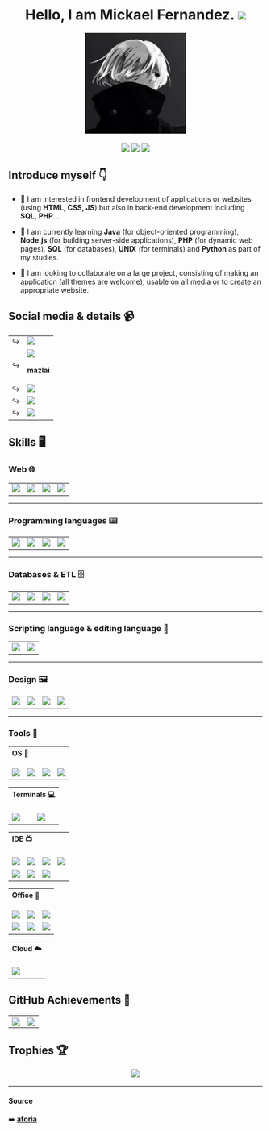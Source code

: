 <div align="center">

# Hello, I am Mickael Fernandez. ![](https://user-images.githubusercontent.com/18350557/176309783-0785949b-9127-417c-8b55-ab5a4333674e.gif)

<img src="./images/Monochrome.jpg" style="width:200px;height:auto;" /><br><br>
<img src="https://img.shields.io/badge/Made%20with-Markdown-1f425f.svg" />
<img src="https://img.shields.io/github/watchers/Mazlai/Mazlai.svg" />
<img src="https://img.shields.io/github/followers/Mazlai.svg?style=social&label=Follow&maxAge=2592000" />

</div>

## Introduce myself 👇

 - 👀 I am interested in frontend development of applications or websites (using <b>HTML, CSS, JS</b>) but also in back-end development including <b>SQL</b>, <b>PHP</b>...

 - 🌱 I am currently learning <b>Java</b> (for object-oriented programming), <b>Node.js</b> (for building server-side applications), <b>PHP</b> (for dynamic web pages), <b>SQL</b> (for databases), <b>UNIX</b> (for terminals) and <b>Python</b> as part of my studies.
 
- 💞️ I am looking to collaborate on a large project, consisting of making an application (all themes are welcome), usable on all media or to create an appropriate website.

## Social media & details 📹

<table>
  <tr>
    <td>↪️</td>
    <td><a href="https://www.instagram.com/mf.mazlai/?hl=fr" > <img src="https://img.shields.io/badge/Instagram-E4405F?style=for-the-badge&logo=instagram&logoColor=white" /> </a></td>
  </tr>
  <tr>
    <td>↪️</td>
    <td><img src="https://img.shields.io/badge/Discord-7289DA?style=for-the-badge&logo=discord&logoColor=white" /><p><b>mazlai</b></p></td>
  </tr>
  <tr>
    <td>↪️</td>
    <td><a href="https://www.linkedin.com/in/mickael-fernandez-mf/"> <img src="https://img.shields.io/badge/LinkedIn-0077B5?style=for-the-badge&logo=linkedin&logoColor=white" /> </a></td>
  </tr>
  <tr>
    <td>↪️</td>
    <td><a href="mailto:mickael.fernandez31300@gmail.com"> <img src="https://img.shields.io/badge/Gmail-D14836?style=for-the-badge&logo=gmail&logoColor=white" /> </a></td>
  </tr>
  <tr>
    <td>↪️</td>
    <td><a href="https://mazlai.github.io/infos-mfernandez/"> <img src="https://img.shields.io/badge/website-000000?style=for-the-badge&logo=About.me&logoColor=white" /> </a></td>
  </tr>
</table>

## Skills 🖥️

### Web 🌐

<table>
  <tr>
    <td><a href="https://github.com/Mazlai/info-mfernandez" ><img src="https://img.shields.io/badge/HTML-239120?style=for-the-badge&logo=html5&logoColor=white" /></a></td>
    <td><a href="https://github.com/Mazlai/info-mfernandez" ><img src="https://img.shields.io/badge/CSS-239120?&style=for-the-badge&logo=css3&logoColor=white" /></a></td>
    <td><a href="https://github.com/Mazlai/info-mfernandez" ><img src="https://img.shields.io/badge/JavaScript-323330?style=for-the-badge&logo=javascript&logoColor=F7DF1E" /></a></td>
    <td><a href="https://github.com/Mazlai/SAE3.01"><img src="https://img.shields.io/badge/PHP-777BB4?style=for-the-badge&logo=php&logoColor=white" /></a></td>
  </tr>
</table>

<hr>

### Programming languages ⌨️

<table>
  <tr>
    <td><a href="https://github.com/Mazlai/SAE2.02"><img src="https://img.shields.io/badge/Python-14354C?style=for-the-badge&logo=python&logoColor=white" /></a></td>
    <td><a href="https://github.com/Mazlai/SAE2.01-2.05"><img src="https://img.shields.io/badge/Java-ED8B00?style=for-the-badge&logo=openjdk&logoColor=white" /></a></td>
    <td><a href="https://github.com/Mazlai/SAE2.02"><img src="https://img.shields.io/badge/C-00599C?style=for-the-badge&logo=c&logoColor=white" /></a></td>
    <td><a href="https://github.com/Mazlai/MazStates"><img src="https://img.shields.io/badge/Node.js-43853D?style=for-the-badge&logo=node.js&logoColor=white" /></a></td>
  </tr>
</table>

<hr>

### Databases & ETL 🗄️

<table>
  <tr>
    <td><a href="https://github.com/Mazlai/SAE2.04"> <img src="https://img.shields.io/badge/Oracle-F80000?style=for-the-badge&logo=Oracle&logoColor=white" /></a></td>
    <td><a href="https://github.com/Mazlai/RSSB"> <img src="https://img.shields.io/badge/mysql-%2300f.svg?style=for-the-badge&logo=mysql&logoColor=white" /></a></td>
    <td><img src="https://img.shields.io/badge/SQLite-07405E?style=for-the-badge&logo=sqlite&logoColor=white" /></td>
    <td><img src="https://img.shields.io/badge/Talend-FF6D70?style=for-the-badge&logo=Talend&logoColor=white" /></td>
  </tr>
</table>

<hr>

### Scripting language & editing language 🧮

<table>
  <tr>
    <td><img src="https://img.shields.io/badge/Shell_Script-121011?style=for-the-badge&logo=gnu-bash&logoColor=white" /></a></td>
    <td><img src="https://img.shields.io/badge/Markdown-000000?style=for-the-badge&logo=markdown&logoColor=white" /></td>
  </tr>
</table>

<hr>

### Design 🖼️

<table>
  <tr>
    <td><img src="https://img.shields.io/badge/Canva-%2300C4CC.svg?&style=for-the-badge&logo=Canva&logoColor=white" /></td>
    <td><img src="https://img.shields.io/badge/Figma-F24E1E?style=for-the-badge&logo=figma&logoColor=white" /></td>
    <td><img src="https://img.shields.io/badge/gimp-5C5543?style=for-the-badge&logo=gimp&logoColor=white" /></td>
    <td><img src="https://img.shields.io/badge/Inkscape-000000?style=for-the-badge&logo=Inkscape&logoColor=white" /></td>
  </tr>
</table>

<hr>

### Tools 🧰

<table>
  <tr>
    <th colspan="4" align="left">OS 📀<br><br></th>
  </tr>
  <tr>
    <td><img src="https://img.shields.io/badge/iOS-000000?style=for-the-badge&logo=ios&logoColor=white" /></td>
    <td><img src="https://img.shields.io/badge/Linux-FCC624?style=for-the-badge&logo=linux&logoColor=black" /></td>
    <td><img src="https://img.shields.io/badge/Ubuntu-E95420?style=for-the-badge&logo=ubuntu&logoColor=white" /></td>
    <td><img src="https://img.shields.io/badge/Windows-0078D6?style=for-the-badge&logo=windows&logoColor=white" /></td>
  </tr>
</table>

<table>
  <tr>
    <th colspan="2" align="left">Terminals 💻<br><br></th>
  </tr>
  <tr>
    <td><img src="https://img.shields.io/badge/Powershell-2CA5E0?style=for-the-badge&logo=powershell&logoColor=white" /></td>
    <td><img src="https://img.shields.io/badge/GIT-E44C30?style=for-the-badge&logo=git&logoColor=white" /></td>
  </tr>
</table>

<table>
  <tr>
    <th colspan="4" align="left">IDE 📺<br><br></th>
  </tr>
  <tr>
    <td><img src="https://img.shields.io/badge/replit-667881?style=for-the-badge&logo=replit&logoColor=white" /></td>
    <td><img src="https://img.shields.io/badge/Eclipse-2C2255?style=for-the-badge&logo=eclipse&logoColor=white" /></td>
    <td><img src="https://img.shields.io/badge/IntelliJ_IDEA-000000.svg?style=for-the-badge&logo=intellij-idea&logoColor=white" /></td>
    <td><img src="https://img.shields.io/badge/Visual_Studio_Code-0078D4?style=for-the-badge&logo=visual%20studio%20code&logoColor=white" /></td>
  </tr>
  <tr>
    <td><img src="https://img.shields.io/badge/Notepad++-90E59A.svg?style=for-the-badge&logo=notepad%2B%2B&logoColor=black" /></td>
    <td><img src="https://img.shields.io/badge/PyCharm-000000.svg?&style=for-the-badge&logo=PyCharm&logoColor=white" /></td>
    <td><img src="https://img.shields.io/badge/VIM-%2311AB00.svg?&style=for-the-badge&logo=vim&logoColor=white" /></td>
  </tr>
</table>

<table>
  <tr>
    <th colspan="3" align="left">Office 📔<br><br></th>
  </tr>
  <tr>
    <td><img src="https://img.shields.io/badge/Google%20Sheets-34A853?style=for-the-badge&logo=google-sheets&logoColor=white" /></td>
    <td><img src="https://img.shields.io/badge/LibreOffice-18A303?style=for-the-badge&logo=LibreOffice&logoColor=white" /></td>
    <td><img src="https://img.shields.io/badge/Microsoft_Excel-217346?style=for-the-badge&logo=microsoft-excel&logoColor=white" /></td>
  </tr>
  <tr>
    <td><img src="https://img.shields.io/badge/Microsoft_PowerPoint-B7472A?style=for-the-badge&logo=microsoft-powerpoint&logoColor=white" /></td>
    <td><img src="https://img.shields.io/badge/Microsoft_SQL_Server-CC2927?style=for-the-badge&logo=microsoft-sql-server&logoColor=white" /></td>
    <td><img src="https://img.shields.io/badge/Microsoft_Word-2B579A?style=for-the-badge&logo=microsoft-word&logoColor=white" /></td>
  </tr>
</table>

<table>
  <tr>
    <th align="left">Cloud ☁️<br><br></th>
  </tr>
  <tr>
    <td><img src="https://img.shields.io/badge/Heroku-430098?style=for-the-badge&logo=heroku&logoColor=white" /></td>
  </tr>
</table>

## GitHub Achievements 🍃

<div align="center">
  <table>
    <tr>
      <td style="white-space: nowrap;">
        <img align="center" src="https://github-readme-stats.vercel.app/api?username=Mazlai&show_icons=true&include_all_commits=true&theme=radical&hide_border=true" />
      </td>
      <td style="white-space: nowrap;">
        <img align="center" src="https://github-readme-stats.vercel.app/api/top-langs/?username=Mazlai&layout=compact&theme=radical&hide_border=true" />
      </td>
    </tr>
  </table>
</div>

## Trophies 🏆

<div align="center">
  <img src="https://github-profile-trophy.vercel.app/api?username=Mazlai&show_icons=true&include_all_commits=true&theme=radical&hide_border=true" />
</div>

<hr>

#### Source

➡️ <a href="https://www.tumblr.com/aforia?redirect_to=%2Faforia&source=content_warning_wall"><b>aforia</b></a>

<!---
Mazlai/Mazlai is a ✨ special ✨ repository because its `README.md` (this file) appears on your GitHub profile.
You can click the Preview link to take a look at your changes.
--->
